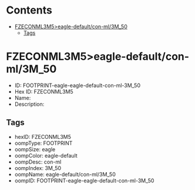 



Contents
========

* [FZECONML3M5>eagle-default/con-ml/3M_50](#fzeconml3m5eagle-defaultcon-ml3m_50)
	* [Tags](#tags)

# FZECONML3M5>eagle-default/con-ml/3M_50

- ID: FOOTPRINT-eagle-eagle-default-con-ml-3M_50
- Hex ID: FZECONML3M5
- Name: 
- Description: 

## Tags

- hexID: FZECONML3M5
- oompType: FOOTPRINT
- oompSize: eagle
- oompColor: eagle-default
- oompDesc: con-ml
- oompIndex: 3M_50
- oompName: eagle-default/con-ml/3M_50
- oompID: FOOTPRINT-eagle-eagle-default-con-ml-3M_50

